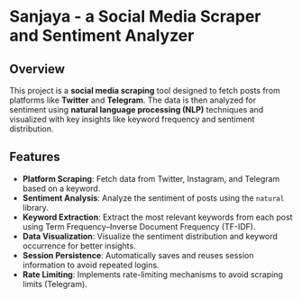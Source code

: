 # Sanjaya - a Social Media Scraper and Sentiment Analyzer

## Overview

This project is a **social media scraping** tool designed to fetch posts from platforms like **Twitter** and **Telegram**. The data is then analyzed for sentiment using **natural language processing (NLP)** techniques and visualized with key insights like keyword frequency and sentiment distribution.

## Features

- **Platform Scraping**: Fetch data from Twitter, Instagram, and Telegram based on a keyword.
- **Sentiment Analysis**: Analyze the sentiment of posts using the `natural` library.
- **Keyword Extraction**: Extract the most relevant keywords from each post using Term Frequency–Inverse Document Frequency (TF-IDF).
- **Data Visualization**: Visualize the sentiment distribution and keyword occurrence for better insights.
- **Session Persistence**: Automatically saves and reuses session information to avoid repeated logins.
- **Rate Limiting**: Implements rate-limiting mechanisms to avoid scraping limits (Telegram).
